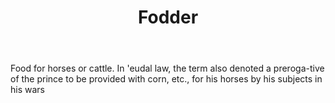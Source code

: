 ---
title: Fodder
letter: F
permalink: "/definitions/bld-fodder.html"
body: Food for horses or cattle. In 'eudal law, the term also denoted a preroga-tive
  of the prince to be provided with corn, etc., for his horses by his subjects in
  his wars
published_at: '2018-07-07'
source: Black's Law Dictionary 2nd Ed (1910)
layout: post
---